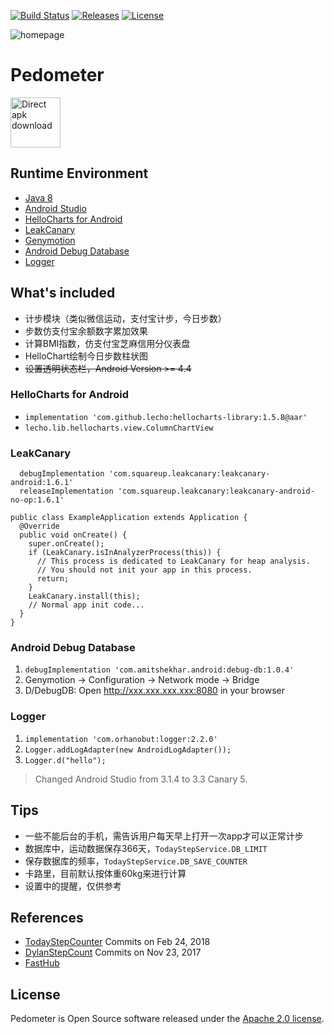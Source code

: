 [![Build Status](https://travis-ci.org/T5750/pedometer.svg?branch=master)](https://travis-ci.org/T5750/pedometer)
[![Releases](https://img.shields.io/github/release/T5750/pedometer.svg)](https://github.com/T5750/pedometer/releases/latest)
[![License](https://img.shields.io/badge/license-Apache-blue.svg)](https://github.com/T5750/pedometer/blob/master/LICENSE.txt)

![homepage](http://www.wailian.work/images/2018/08/22/homepage.gif)

# Pedometer
[<img src="http://www.wailian.work/images/2018/08/23/direct-apk-download.png" alt="Direct apk download" height="80">](https://github.com/T5750/pedometer/releases/latest)

## Runtime Environment
- [Java 8](http://www.oracle.com/technetwork/java/javase/downloads/jdk8-downloads-2133151.html)
- [Android Studio](http://www.androiddevtools.cn/#android-studio)
- [HelloCharts for Android](https://github.com/lecho/hellocharts-android)
- [LeakCanary](https://github.com/square/leakcanary)
- [Genymotion](https://www.genymotion.com/download/)
- [Android Debug Database](https://github.com/amitshekhariitbhu/Android-Debug-Database)
- [Logger](https://github.com/orhanobut/logger)

## What's included
- 计步模块（类似微信运动，支付宝计步，今日步数）
- 步数仿支付宝余额数字累加效果
- 计算BMI指数，仿支付宝芝麻信用分仪表盘
- HelloChart绘制今日步数柱状图
- ~~设置透明状态栏，Android Version >= 4.4~~

### HelloCharts for Android
- ```implementation 'com.github.lecho:hellocharts-library:1.5.8@aar'```
- ```lecho.lib.hellocharts.view.ColumnChartView```

### LeakCanary
```
  debugImplementation 'com.squareup.leakcanary:leakcanary-android:1.6.1'
  releaseImplementation 'com.squareup.leakcanary:leakcanary-android-no-op:1.6.1'
```

```
public class ExampleApplication extends Application {
  @Override 
  public void onCreate() {
    super.onCreate();
    if (LeakCanary.isInAnalyzerProcess(this)) {
      // This process is dedicated to LeakCanary for heap analysis.
      // You should not init your app in this process.
      return;
    }
    LeakCanary.install(this);
    // Normal app init code...
  }
}
```

### Android Debug Database
1. ```debugImplementation 'com.amitshekhar.android:debug-db:1.0.4'```
1. Genymotion -> Configuration -> Network mode -> Bridge
1. D/DebugDB: Open http://xxx.xxx.xxx.xxx:8080 in your browser

### Logger
1. ```implementation 'com.orhanobut:logger:2.2.0'```
1. ```Logger.addLogAdapter(new AndroidLogAdapter());```
1. ```Logger.d("hello");```

> Changed Android Studio from 3.1.4 to 3.3 Canary 5.

## Tips
- 一些不能后台的手机，需告诉用户每天早上打开一次app才可以正常计步
- 数据库中，运动数据保存366天，`TodayStepService.DB_LIMIT`
- 保存数据库的频率，`TodayStepService.DB_SAVE_COUNTER`
- 卡路里，目前默认按体重60kg来进行计算
- 设置中的提醒，仅供参考

## References
- [TodayStepCounter](https://github.com/jiahongfei/TodayStepCounter) Commits on Feb 24, 2018
- [DylanStepCount](https://github.com/linglongxin24/DylanStepCount) Commits on Nov 23, 2017
- [FastHub](https://github.com/k0shk0sh/FastHub)

## License
Pedometer is Open Source software released under the [Apache 2.0 license](http://www.apache.org/licenses/LICENSE-2.0.html).